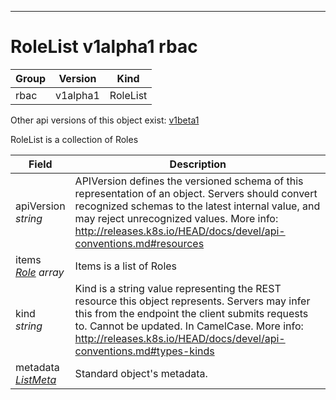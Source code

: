 

-----------
# RoleList v1alpha1 rbac



Group        | Version     | Kind
------------ | ---------- | -----------
rbac | v1alpha1 | RoleList




<aside class="notice">Other api versions of this object exist: <a href="#rolelist-v1beta1">v1beta1</a> </aside>


RoleList is a collection of Roles



Field        | Description
------------ | -----------
apiVersion <br /> *string*  | APIVersion defines the versioned schema of this representation of an object. Servers should convert recognized schemas to the latest internal value, and may reject unrecognized values. More info: http://releases.k8s.io/HEAD/docs/devel/api-conventions.md#resources
items <br /> *[Role](#role-v1alpha1) array*  | Items is a list of Roles
kind <br /> *string*  | Kind is a string value representing the REST resource this object represents. Servers may infer this from the endpoint the client submits requests to. Cannot be updated. In CamelCase. More info: http://releases.k8s.io/HEAD/docs/devel/api-conventions.md#types-kinds
metadata <br /> *[ListMeta](#listmeta-v1)*  | Standard object's metadata.






